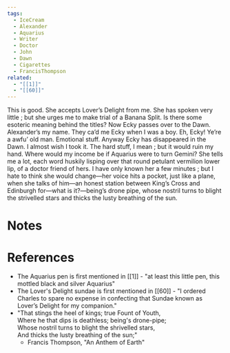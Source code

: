 ```yaml
---
tags:
  - IceCream
  - Alexander
  - Aquarius
  - Writer
  - Doctor
  - John
  - Dawn
  - Cigarettes
  - FrancisThompson
related:
  - "[[1]]"
  - "[[60]]"
---
```

This is good. She accepts Lover’s Delight from me. She has spoken very little ; but she urges me to make trial of a Banana Split. Is there some esoteric meaning behind the titles? Now Ecky passes over to the Dawn. Alexander’s my name. They ca’d me Ecky when I was a boy. Eh, Ecky! Ye’re a awfu’ old man. Emotional stuff. Anyway Ecky has disappeared in the Dawn. I almost wish I took it. The hard stuff, I mean ; but it would ruin my hand. Where would my income be if Aquarius were to turn Gemini? She tells me a lot, each word huskily lisping over that round petulant vermilion lower lip, of a doctor friend of hers. I have only known her a few minutes ; but I hate to think she would change—her voice hits a pocket, just like a plane, when she talks of him—an honest station between King’s Cross and Edinburgh for—what is it?—being’s drone pipe, whose nostril turns to blight the strivelled stars and thicks the lusty breathing of the sun.
# Notes

# References
- The Aquarius pen is first mentioned in [[1]] - "at least this little pen, this mottled black and silver Aquarius"
- The Lover's Delight sundae is first mentioned in [[60]] - "I ordered Charles to spare no expense in confecting that Sundae known as Lover’s Delight for my companion."
- "That stings the heel of kings; true Fount of Youth,  
Where he that dips is deathless; being's drone-pipe;  
Whose nostril turns to blight the shrivelled stars,  
And thicks the lusty breathing of the sun;"
	- Francis Thompson, "An Anthem of Earth"